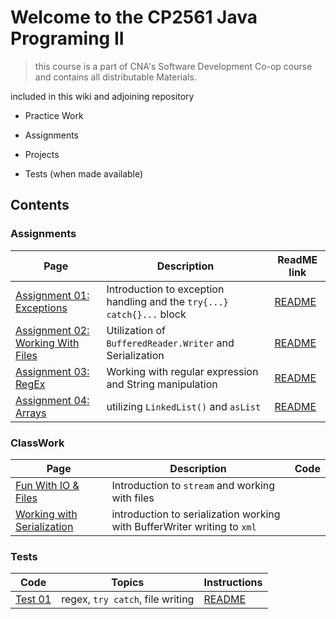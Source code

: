 # Welcome to the CP2561 Java Programing II

> this course is a part of CNA's Software Development Co-op course and contains all distributable Materials.

included in this wiki and adjoining repository

- Practice Work

- Assignments

- Projects

- Tests (when made available)

## Contents

### Assignments

| Page | Description|ReadME link|
|---|---|---|
|[Assignment 01: Exceptions](https://github.com/Parker-Wallace/CP2561/tree/master/src/main/java/Assignments/A1)|Introduction to exception handling and the `try{...} catch{}...` block|[README](https://github.com/Parker-Wallace/CP2561/blob/master/src/main/java/Assignments/A1/README.md)|
|[Assignment 02: Working With Files](https://github.com/Parker-Wallace/CP2561/tree/master/src/main/java/Assignments/A2)|Utilization of `BufferedReader.Writer` and Serialization|[README](https://github.com/Parker-Wallace/CP2561/blob/master/src/main/java/Assignments/A2/README.md)|
|[Assignment 03: RegEx](https://github.com/Parker-Wallace/CP2561/tree/master/src/main/java/Assignments/A3)|Working with regular expression and String manipulation|[README](https://github.com/Parker-Wallace/CP2561/blob/master/src/main/java/Assignments/A3/README.md)|
|[Assignment 04: Arrays](https://github.com/Parker-Wallace/CP2561/tree/master/src/main/java/Assignments/A4)|utilizing `LinkedList()` and `asList`|[README](https://github.com/Parker-Wallace/CP2561/blob/master/src/main/java/Assignments/A4/README.md)|

### ClassWork

| Page |Description| Code |
|---|---|---|
|[Fun With IO & Files](https://github.com/Parker-Wallace/CP2561/tree/master/src/main/java/ClassWork/FunWithIOandFiles)|Introduction to `stream` and working with files|
|[Working with Serialization](https://github.com/Parker-Wallace/CP2561/tree/master/src/main/java/ClassWork/WorkingWithSerialization)| introduction to serialization working with BufferWriter writing to `xml`|

### Tests

| Code | Topics | Instructions |
|---|---|---|
|[Test 01](https://github.com/Parker-Wallace/CP2561/tree/master/src/main/java/Tests/T01)|regex, `try catch`, file writing|[README](https://github.com/Parker-Wallace/CP2561/tree/master/src/main/java/Tests/T01/README.md)|
